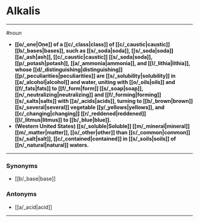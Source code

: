 # Alkalis
---
#noun
- **[[o/_one|One]] of a [[c/_class|class]] of [[c/_caustic|caustic]] [[b/_bases|bases]], such as [[s/_soda|soda]], [[s/_soda|soda]] [[a/_ash|ash]], [[c/_caustic|caustic]] [[s/_soda|soda]], [[p/_potash|potash]], [[a/_ammonia|ammonia]], and [[l/_lithia|lithia]], whose [[d/_distinguishing|distinguishing]] [[p/_peculiarities|peculiarities]] are [[s/_solubility|solubility]] in [[a/_alcohol|alcohol]] and water, uniting with [[o/_oils|oils]] and [[f/_fats|fats]] to [[f/_form|form]] [[s/_soap|soap]], [[n/_neutralizing|neutralizing]] and [[f/_forming|forming]] [[s/_salts|salts]] with [[a/_acids|acids]], turning to [[b/_brown|brown]] [[s/_several|several]] vegetable [[y/_yellows|yellows]], and [[c/_changing|changing]] [[r/_reddened|reddened]] [[l/_litmus|litmus]] to [[b/_blue|blue]].**
- **(Western United States) [[s/_soluble|Soluble]] [[m/_mineral|mineral]] [[m/_matter|matter]], [[o/_other|other]] than [[c/_common|common]] [[s/_salt|salt]], [[c/_contained|contained]] in [[s/_soils|soils]] of [[n/_natural|natural]] waters.**
---
### Synonyms
- [[b/_base|base]]
### Antonyms
- [[a/_acid|acid]]
---
